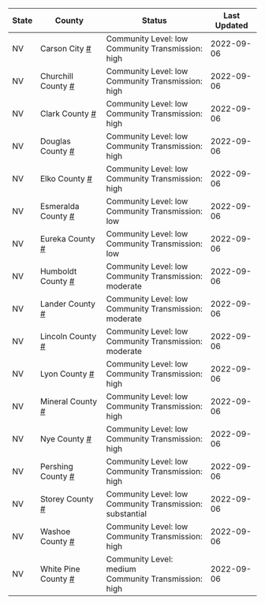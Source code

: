 State | County | Status | Last Updated
--- | --- | --- | --- 
NV | Carson City <a href="#carson_city">#</a> | <a name="carson_city"></a>Community Level: low<br/>Community Transmission: high | 2022-09-06
NV | Churchill County <a href="#churchill_county">#</a> | <a name="churchill_county"></a>Community Level: low<br/>Community Transmission: high | 2022-09-06
NV | Clark County <a href="#clark_county">#</a> | <a name="clark_county"></a>Community Level: low<br/>Community Transmission: high | 2022-09-06
NV | Douglas County <a href="#douglas_county">#</a> | <a name="douglas_county"></a>Community Level: low<br/>Community Transmission: high | 2022-09-06
NV | Elko County <a href="#elko_county">#</a> | <a name="elko_county"></a>Community Level: low<br/>Community Transmission: high | 2022-09-06
NV | Esmeralda County <a href="#esmeralda_county">#</a> | <a name="esmeralda_county"></a>Community Level: low<br/>Community Transmission: low | 2022-09-06
NV | Eureka County <a href="#eureka_county">#</a> | <a name="eureka_county"></a>Community Level: low<br/>Community Transmission: low | 2022-09-06
NV | Humboldt County <a href="#humboldt_county">#</a> | <a name="humboldt_county"></a>Community Level: low<br/>Community Transmission: moderate | 2022-09-06
NV | Lander County <a href="#lander_county">#</a> | <a name="lander_county"></a>Community Level: low<br/>Community Transmission: moderate | 2022-09-06
NV | Lincoln County <a href="#lincoln_county">#</a> | <a name="lincoln_county"></a>Community Level: low<br/>Community Transmission: moderate | 2022-09-06
NV | Lyon County <a href="#lyon_county">#</a> | <a name="lyon_county"></a>Community Level: low<br/>Community Transmission: high | 2022-09-06
NV | Mineral County <a href="#mineral_county">#</a> | <a name="mineral_county"></a>Community Level: low<br/>Community Transmission: high | 2022-09-06
NV | Nye County <a href="#nye_county">#</a> | <a name="nye_county"></a>Community Level: low<br/>Community Transmission: high | 2022-09-06
NV | Pershing County <a href="#pershing_county">#</a> | <a name="pershing_county"></a>Community Level: low<br/>Community Transmission: high | 2022-09-06
NV | Storey County <a href="#storey_county">#</a> | <a name="storey_county"></a>Community Level: low<br/>Community Transmission: substantial | 2022-09-06
NV | Washoe County <a href="#washoe_county">#</a> | <a name="washoe_county"></a>Community Level: low<br/>Community Transmission: high | 2022-09-06
NV | White Pine County <a href="#white_pine_county">#</a> | <a name="white_pine_county"></a>Community Level: medium<br/>Community Transmission: high | 2022-09-06
